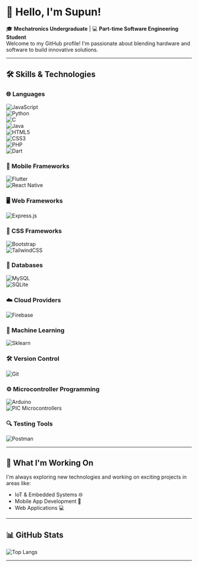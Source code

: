 
<!--
**SupunNarangoda/SupunNarangoda** is a ✨ _special_ ✨ repository because its `README.md` (this file) appears on your GitHub profile.

Here are some ideas to get you started:

- 🔭 I’m currently working on ...
- 🌱 I’m currently learning ...
- 👯 I’m looking to collaborate on ...
- 🤔 I’m looking for help with ...
- 💬 Ask me about ...
- 📫 How to reach me: ...
- 😄 Pronouns: ...
- ⚡ Fun fact: ...
-->
# 👋 Hello, I'm Supun!

🎓 **Mechatronics Undergraduate** | 💻 **Part-time Software Engineering Student**  
Welcome to my GitHub profile! I'm passionate about blending hardware and software to build innovative solutions.

---


## 🛠️ Skills & Technologies

### 🌐 Languages
![JavaScript](https://img.shields.io/badge/JavaScript-F7DF1E?style=for-the-badge&logo=javascript&logoColor=black)  
![Python](https://img.shields.io/badge/Python-3776AB?style=for-the-badge&logo=python&logoColor=white)  
![C](https://img.shields.io/badge/C-A8B9CC?style=for-the-badge&logo=c&logoColor=white)  
![Java](https://img.shields.io/badge/Java-ED8B00?style=for-the-badge&logo=java&logoColor=white)  
![HTML5](https://img.shields.io/badge/HTML5-E34F26?style=for-the-badge&logo=html5&logoColor=white)  
![CSS3](https://img.shields.io/badge/CSS3-1572B6?style=for-the-badge&logo=css3&logoColor=white)  
![PHP](https://img.shields.io/badge/PHP-777BB4?style=for-the-badge&logo=php&logoColor=white)  
![Dart](https://img.shields.io/badge/Dart-0175C2?style=for-the-badge&logo=dart&logoColor=white)

### 📱 Mobile Frameworks
![Flutter](https://img.shields.io/badge/Flutter-02569B?style=for-the-badge&logo=flutter&logoColor=white)  
![React Native](https://img.shields.io/badge/React_Native-20232A?style=for-the-badge&logo=react&logoColor=61DAFB)

### 🖥️ Web Frameworks
![Express.js](https://img.shields.io/badge/Express.js-000000?style=for-the-badge&logo=express&logoColor=white)

### 🎨 CSS Frameworks
![Bootstrap](https://img.shields.io/badge/Bootstrap-563D7C?style=for-the-badge&logo=bootstrap&logoColor=white)  
![TailwindCSS](https://img.shields.io/badge/TailwindCSS-38B2AC?style=for-the-badge&logo=tailwind-css&logoColor=white)

### 💾 Databases
![MySQL](https://img.shields.io/badge/MySQL-4479A1?style=for-the-badge&logo=mysql&logoColor=white)  
![SQLite](https://img.shields.io/badge/SQLite-003B57?style=for-the-badge&logo=sqlite&logoColor=white)

### ☁️ Cloud Providers
![Firebase](https://img.shields.io/badge/Firebase-FFCA28?style=for-the-badge&logo=firebase&logoColor=black)

### 🤖 Machine Learning
![Sklearn](https://img.shields.io/badge/Sklearn-F7931E?style=for-the-badge&logo=scikit-learn&logoColor=white)

### 🛠️ Version Control
![Git](https://img.shields.io/badge/Git-F05032?style=for-the-badge&logo=git&logoColor=white)

### ⚙️ Microcontroller Programming
![Arduino](https://img.shields.io/badge/Arduino-00979D?style=for-the-badge&logo=arduino&logoColor=white)  
![PIC Microcontrollers](https://img.shields.io/badge/PIC-000000?style=for-the-badge&logoColor=white)

### 🔍 Testing Tools
![Postman](https://img.shields.io/badge/Postman-FF6C37?style=for-the-badge&logo=postman&logoColor=white)

---

## 🚀 What I'm Working On
I'm always exploring new technologies and working on exciting projects in areas like:  
- IoT & Embedded Systems 🌐  
- Mobile App Development 📱  
- Web Applications 💻  


---

## 📊 GitHub Stats

![Top Langs](https://github-readme-stats.vercel.app/api/top-langs/?username=SupunNarangoda&layout=compact&theme=radical)  

---
